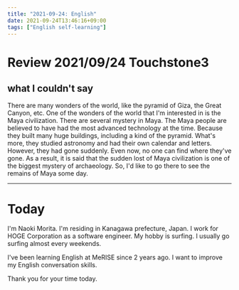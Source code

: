 ```yaml
---
title: "2021-09-24: English"
date: 2021-09-24T13:46:16+09:00
tags: ["English self-learning"]
---
```

# Review 2021/09/24 Touchstone3

## what I couldn't say
There are many wonders of the world, like the pyramid of Giza, the Great Canyon, etc.
One of the wonders of the world that I'm interested in is the Maya civilization.
There are several mystery in Maya.
The Maya people are believed to have had the most advanced technology at the time.
Because they built many huge buildings, including a kind of the pyramid.
What's more, they studied astronomy and had their own calendar and letters.
However, they had gone suddenly.
Even now, no one can find where they've gone.
As a result, it is said that the sudden lost of Maya civilization is one of the biggest mystery of archaeology.
So, I'd like to go there to see the remains of Maya some day.

---
# Today

I'm Naoki Morita.
I'm residing in Kanagawa prefecture, Japan.
I work for HOGE Corporation as a software engineer.
My hobby is surfing.
I usually go surfing almost every weekends.

I've been learning English at MeRISE since 2 years ago.
I want to improve my English conversation skills.

Thank you for your time today.

